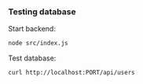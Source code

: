 ### Testing database

Start backend:
```bash
node src/index.js
```

Test database:
```bash
curl http://localhost:PORT/api/users
```